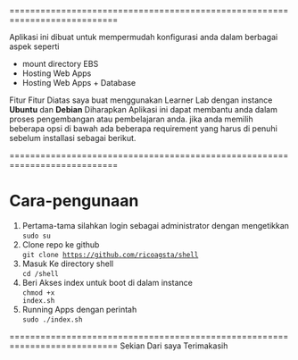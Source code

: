 ===========================================================================

Aplikasi ini dibuat untuk mempermudah konfigurasi anda dalam berbagai aspek seperti 
- mount directory EBS
- Hosting Web Apps 
- Hosting Web Apps + Database

Fitur Fitur Diatas saya buat menggunakan Learner Lab 
dengan instance <strong>Ubuntu</strong> dan <strong>Debian</strong>
Diharapkan Aplikasi ini dapat membantu anda dalam proses pengembangan atau pembelajaran anda.
jika anda memilih beberapa opsi di bawah ada beberapa requirement yang harus di penuhi sebelum installasi sebagai berikut.

===========================================================================
# Cara-pengunaan
1. Pertama-tama silahkan login sebagai administrator dengan mengetikkan <br>
<code>sudo su</code><br>
2. Clone repo ke github <br>
<code>git clone https://github.com/ricoagsta/shell</code> <br>
3. Masuk Ke directory shell <br> 
<code>cd /shell</code> <br>
4. Beri Akses index untuk boot di dalam instance <br>
<code>chmod +x index.sh</code> <br>
5. Running Apps dengan perintah <br>
<code>sudo ./index.sh</code> <br>

===========================================================================
Sekian Dari saya Terimakasih
